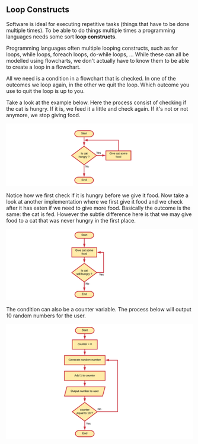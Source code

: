 ## Loop Constructs

Software is ideal for executing repetitive tasks (things that have to be done multiple times). To be able to do things multiple times a programming languages needs some sort **loop constructs**.

Programming languages often multiple looping constructs, such as for loops, while loops, foreach loops, do-while loops, ... While these can all be modelled using flowcharts, we don't actually have to know them to be able to create a loop in a flowchart.

All we need is a condition in a flowchart that is checked. In one of the outcomes we loop again, in the other we quit the loop. Which outcome you use to quit the loop is up to you.

Take a look at the example below. Here the process consist of checking if the cat is hungry. If it is, we feed it a little and check again. If it's not or not anymore, we stop giving food.

![Is Cat Hungry?](img/flowchart_is_cat_hungry.png)

Notice how we first check if it is hungry before we give it food. Now take a look at another implementation where we first give it food and we check after it has eaten if we need to give more food. Basically the outcome is the same: the cat is fed. However the subtle difference here is that we may give food to a cat that was never hungry in the first place.

![Feed the Cat Nonetheless](img/flowchart_feed_the_cat.png)

The condition can also be a counter variable. The process below will output 10 random numbers for the user.

![Generate 10 Random Numbers](img/flowchart_generate_random_numbers.png)